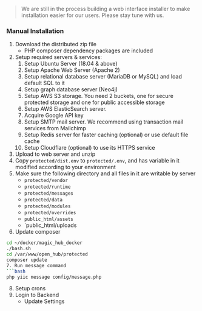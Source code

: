 > We are still in the process building a web interface installer to make installation easier for our users. Please stay tune with us.

### Manual Installation
1. Download the distributed zip file
    * PHP composer dependency packages are included
2. Setup required servers & services:
    1. Setup Ubuntu Server (18.04 & above)
    1. Setup Apache Web Server (Apache 2)
    1. Setup relational database server (MariaDB or MySQL) and load default SQL to it
    1. Setup graph database server (Neo4j)
    1. Setup AWS S3 storage. You need 2 buckets, one for secure protected storage and one for public accessible storage
    1. Setup AWS ElasticSearch server. 
    1. Acquire Google API key
    1. Setup SMTP mail server. We recommend using transaction mail services from Mailchimp
    1. Setup Redis server for faster caching (optional) or use default file cache
    1. Setup Cloudflare (optional) to use its HTTPS service
3. Upload to web server and unzip
4. Copy `protected/dist.env` to `protected/.env`, and has variable in it modified according to your environment
5. Make sure the following directory and all files in it are writable by server
    * `protected/vendor`
    * `protected/runtime`
    * `protected/messages`
    * `protected/data`
    * `protected/modules`
    * `protected/overrides`
    * `public_html/assets`
    * `public_html/uploads
6. Update composer
```bash
cd ~/docker/magic_hub_docker
./bash.sh
cd /var/www/open_hub/protected
composer update
7. Run message command 
```bash 
php yiic message config/message.php 
```
8. Setup crons
9. Login to Backend
    * Update Settings
